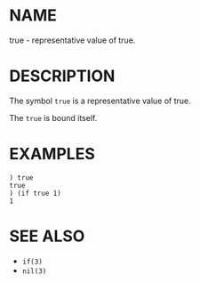 # NAME
true - representative value of true.

# DESCRIPTION
The symbol `true` is a representative value of true.

The `true` is bound itself.

# EXAMPLES

    ) true
    true
    ) (if true 1)
    1

# SEE ALSO
- `if(3)`
- `nil(3)`
